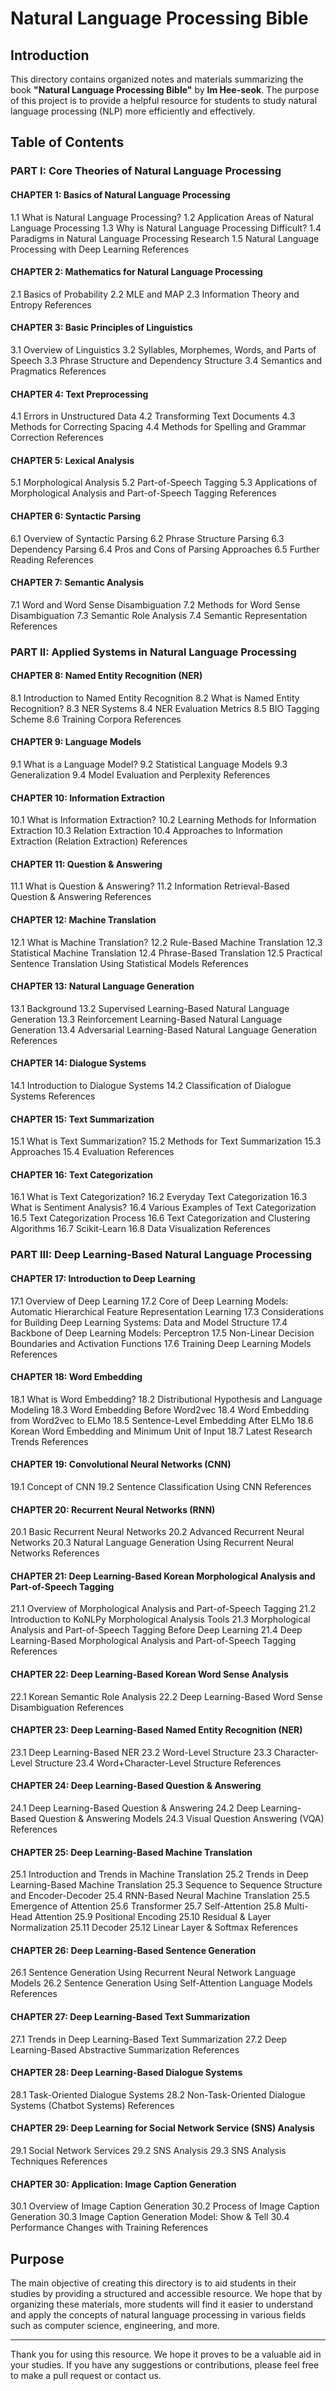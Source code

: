 # Natural Language Processing Bible

## Introduction

This directory contains organized notes and materials summarizing the book **"Natural Language Processing Bible"** by **Im Hee-seok**. The purpose of this project is to provide a helpful resource for students to study natural language processing (NLP) more efficiently and effectively.

## Table of Contents

### **PART I: Core Theories of Natural Language Processing**

#### **CHAPTER 1: Basics of Natural Language Processing**
1.1 What is Natural Language Processing? 
1.2 Application Areas of Natural Language Processing 
1.3 Why is Natural Language Processing Difficult? 
1.4 Paradigms in Natural Language Processing Research 
1.5 Natural Language Processing with Deep Learning 
References 

#### **CHAPTER 2: Mathematics for Natural Language Processing**
2.1 Basics of Probability 
2.2 MLE and MAP 
2.3 Information Theory and Entropy 
References 

#### **CHAPTER 3: Basic Principles of Linguistics**
3.1 Overview of Linguistics 
3.2 Syllables, Morphemes, Words, and Parts of Speech 
3.3 Phrase Structure and Dependency Structure 
3.4 Semantics and Pragmatics 
References 

#### **CHAPTER 4: Text Preprocessing**
4.1 Errors in Unstructured Data 
4.2 Transforming Text Documents 
4.3 Methods for Correcting Spacing 
4.4 Methods for Spelling and Grammar Correction 
References 

#### **CHAPTER 5: Lexical Analysis**
5.1 Morphological Analysis 
5.2 Part-of-Speech Tagging 
5.3 Applications of Morphological Analysis and Part-of-Speech Tagging 
References 

#### **CHAPTER 6: Syntactic Parsing**
6.1 Overview of Syntactic Parsing 
6.2 Phrase Structure Parsing 
6.3 Dependency Parsing 
6.4 Pros and Cons of Parsing Approaches 
6.5 Further Reading 
References 

#### **CHAPTER 7: Semantic Analysis**
7.1 Word and Word Sense Disambiguation 
7.2 Methods for Word Sense Disambiguation 
7.3 Semantic Role Analysis 
7.4 Semantic Representation 
References 

### **PART II: Applied Systems in Natural Language Processing**

#### **CHAPTER 8: Named Entity Recognition (NER)**
8.1 Introduction to Named Entity Recognition 
8.2 What is Named Entity Recognition? 
8.3 NER Systems 
8.4 NER Evaluation Metrics 
8.5 BIO Tagging Scheme 
8.6 Training Corpora 
References 

#### **CHAPTER 9: Language Models**
9.1 What is a Language Model? 
9.2 Statistical Language Models 
9.3 Generalization 
9.4 Model Evaluation and Perplexity 
References 

#### **CHAPTER 10: Information Extraction**
10.1 What is Information Extraction? 
10.2 Learning Methods for Information Extraction 
10.3 Relation Extraction 
10.4 Approaches to Information Extraction (Relation Extraction) 
References 

#### **CHAPTER 11: Question & Answering**
11.1 What is Question & Answering? 
11.2 Information Retrieval-Based Question & Answering 
References 

#### **CHAPTER 12: Machine Translation**
12.1 What is Machine Translation? 
12.2 Rule-Based Machine Translation 
12.3 Statistical Machine Translation 
12.4 Phrase-Based Translation 
12.5 Practical Sentence Translation Using Statistical Models 
References 

#### **CHAPTER 13: Natural Language Generation**
13.1 Background 
13.2 Supervised Learning-Based Natural Language Generation 
13.3 Reinforcement Learning-Based Natural Language Generation 
13.4 Adversarial Learning-Based Natural Language Generation 
References 

#### **CHAPTER 14: Dialogue Systems**
14.1 Introduction to Dialogue Systems 
14.2 Classification of Dialogue Systems 
References 

#### **CHAPTER 15: Text Summarization**
15.1 What is Text Summarization? 
15.2 Methods for Text Summarization 
15.3 Approaches 
15.4 Evaluation 
References 

#### **CHAPTER 16: Text Categorization**
16.1 What is Text Categorization? 
16.2 Everyday Text Categorization 
16.3 What is Sentiment Analysis? 
16.4 Various Examples of Text Categorization 
16.5 Text Categorization Process 
16.6 Text Categorization and Clustering Algorithms 
16.7 Scikit-Learn 
16.8 Data Visualization 
References 

### **PART III: Deep Learning-Based Natural Language Processing**

#### **CHAPTER 17: Introduction to Deep Learning**
17.1 Overview of Deep Learning 
17.2 Core of Deep Learning Models: Automatic Hierarchical Feature Representation Learning 
17.3 Considerations for Building Deep Learning Systems: Data and Model Structure 
17.4 Backbone of Deep Learning Models: Perceptron 
17.5 Non-Linear Decision Boundaries and Activation Functions 
17.6 Training Deep Learning Models 
References 

#### **CHAPTER 18: Word Embedding**
18.1 What is Word Embedding? 
18.2 Distributional Hypothesis and Language Modeling 
18.3 Word Embedding Before Word2vec 
18.4 Word Embedding from Word2vec to ELMo 
18.5 Sentence-Level Embedding After ELMo 
18.6 Korean Word Embedding and Minimum Unit of Input 
18.7 Latest Research Trends 
References 

#### **CHAPTER 19: Convolutional Neural Networks (CNN)**
19.1 Concept of CNN 
19.2 Sentence Classification Using CNN 
References 

#### **CHAPTER 20: Recurrent Neural Networks (RNN)**
20.1 Basic Recurrent Neural Networks 
20.2 Advanced Recurrent Neural Networks 
20.3 Natural Language Generation Using Recurrent Neural Networks 
References 

#### **CHAPTER 21: Deep Learning-Based Korean Morphological Analysis and Part-of-Speech Tagging**
21.1 Overview of Morphological Analysis and Part-of-Speech Tagging 
21.2 Introduction to KoNLPy Morphological Analysis Tools 
21.3 Morphological Analysis and Part-of-Speech Tagging Before Deep Learning 
21.4 Deep Learning-Based Morphological Analysis and Part-of-Speech Tagging 
References 

#### **CHAPTER 22: Deep Learning-Based Korean Word Sense Analysis**
22.1 Korean Semantic Role Analysis 
22.2 Deep Learning-Based Word Sense Disambiguation 
References 

#### **CHAPTER 23: Deep Learning-Based Named Entity Recognition (NER)**
23.1 Deep Learning-Based NER 
23.2 Word-Level Structure 
23.3 Character-Level Structure 
23.4 Word+Character-Level Structure 
References 

#### **CHAPTER 24: Deep Learning-Based Question & Answering**
24.1 Deep Learning-Based Question & Answering 
24.2 Deep Learning-Based Question & Answering Models 
24.3 Visual Question Answering (VQA) 
References 

#### **CHAPTER 25: Deep Learning-Based Machine Translation**
25.1 Introduction and Trends in Machine Translation 
25.2 Trends in Deep Learning-Based Machine Translation 
25.3 Sequence to Sequence Structure and Encoder-Decoder 
25.4 RNN-Based Neural Machine Translation 
25.5 Emergence of Attention 
25.6 Transformer 
25.7 Self-Attention 
25.8 Multi-Head Attention 
25.9 Positional Encoding 
25.10 Residual & Layer Normalization 
25.11 Decoder 
25.12 Linear Layer & Softmax 
References 

#### **CHAPTER 26: Deep Learning-Based Sentence Generation**
26.1 Sentence Generation Using Recurrent Neural Network Language Models 
26.2 Sentence Generation Using Self-Attention Language Models 
References 

#### **CHAPTER 27: Deep Learning-Based Text Summarization**
27.1 Trends in Deep Learning-Based Text Summarization 
27.2 Deep Learning-Based Abstractive Summarization 
References 

#### **CHAPTER 28: Deep Learning-Based Dialogue Systems**
28.1 Task-Oriented Dialogue Systems 
28.2 Non-Task-Oriented Dialogue Systems (Chatbot Systems) 
References 

#### **CHAPTER 29: Deep Learning for Social Network Service (SNS) Analysis**
29.1 Social Network Services 
29.2 SNS Analysis 
29.3 SNS Analysis Techniques 
References 

#### **CHAPTER 30: Application: Image Caption Generation**
30.1 Overview of Image Caption Generation 
30.2 Process of Image Caption Generation 
30.3 Image Caption Generation Model: Show & Tell 
30.4 Performance Changes with Training 
References 

## Purpose

The main objective of creating this directory is to aid students in their studies by providing a structured and accessible resource. We hope that by organizing these materials, more students will find it easier to understand and apply the concepts of natural language processing in various fields such as computer science, engineering, and more.

---

Thank you for using this resource. We hope it proves to be a valuable aid in your studies. If you have any suggestions or contributions, please feel free to make a pull request or contact us.


